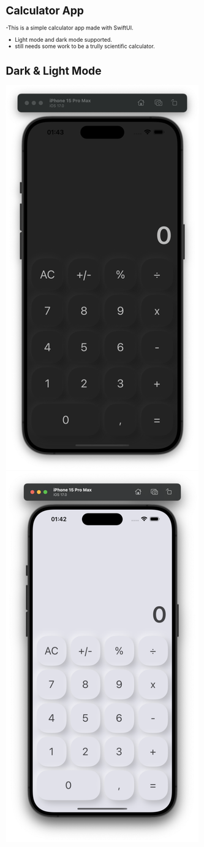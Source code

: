 # Calculator App

-This is a simple calculator app made with SwiftUI.
- Light mode and dark mode supported.
- still needs some work to be a trully scientific calculator.

# Dark & Light Mode

![Dark Mode](images/Darkmode.PNG)
![Light Mode](images/Lightmode.PNG)
